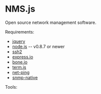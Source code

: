 NMS.js
======

Open source network management software.


Requirements:
* [jquery](http://jquery.com/)
* [node.js](http://nodejs.org/) -- v0.8.7 or newer
* [ssh2](https://github.com/mscdex/ssh2)
* [express.io](https://github.com/techpines/express.io)
* [bone.io](https://github.com/techpines/bone.io)
* [term.js](https://github.com/chjj/term.js)
* [net-ping](https://npmjs.org/package/net-ping/)
* [snmp-native](https://github.com/calmh/node-snmp-native)

Tools:




